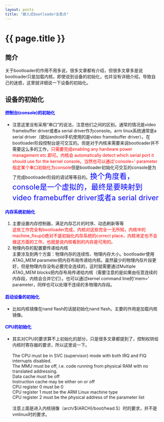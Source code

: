 ```yaml
---
layout: posts
title: "嵌入式bootloader注意点"
---
```


# {{ page.title }}
## 简介
关于bootloader的作用不用多说，很多文章都有介绍，但很多文章多是说bootloader只是加载内核，即使说到设备的初始化，也并没有详细介绍，导致自己的迷惑，这里就详细说一下设备的初始化。
## 设备的初始化
#### <font color="blue">控制台(console)的初始化</font>

* 注意这里没有采用“串口”的说法，注意他们之间的区别。通常的情况是video framebuffer driver或者a serial driver作为console。arm linux系统通常是a serial driver（貌似android手机使用的是video framebuffer driver）。在bootloader阶段控制台是可交互的。但是对于内核来需要来说bootloader并不需要这么多的工作，<font color="red">只需要完成enabling any hardware power management etc.即可。内核会 automatically detect which serial port it should use for the kernel console。当然也可以通过'console=' parameter指定某个串口初始化为console</font>但是bootloader初始化可交互的console是为了完成bootloader阶段的调试等等目的。<font color="blue" size="5">换个角度看，console是一个虚拟的，最终是要映射到video framebuffer driver或者a serial driver</font>

#### <font color="blue">内存系统初始化</font>

1. 主要设置内存控制器，满足内存芯片的时序、动态刷新等等<br><font color="red">这些工作完全有bootloader完成，内核对这些完全一无所知，内核中的machine_fixup()绝对不是初始化内存系统的correct place，内核肯定也不会做这方面的工作。也就是说内核看到的内存是可用的。</font>
2. 物理内存的配置要传递给内核<br>
主要涉及到两个方面：物理内存的连续性、物理内存大小。bootloader使用ATAG_MEM parameter把内存布局传递给内核。虽然最少的物理内存片段更好，但是物理内存没有必要完全连续的，这时就需要通过Multiple ATAG_MEM blocks把内存布局传递给内核（需要注意的是如果由任意连续的内存段，内核会合并它们）。也可以通过kernel command line的'mem=' parameter，同样也可以处理不连续的多物理内存段。

#### <font color="blue">启动设备的初始化</font>

* 比如内核镜像在nand flash的话就初始化nand flash。主要的作用是加载内核镜像。

#### <font color="blue">CPU的初始化</font>

* 其实对CPU的要求算不上初始化的部分，只是很多文章都提到了，控制权转给内核时寄存器的要求，所以这里说一下。<br><br>
The CPU must be in SVC (supervisor) mode with both IRQ and FIQ interrupts disabled.<br>
The MMU must be off, i.e. code running from physical RAM with no translated addressing.<br>
Data cache must be off<br>
Instruction cache may be either on or off<br>
CPU register 0 must be 0<br>
CPU register 1 must be the ARM Linux machine type<br>
CPU register 2 must be the physical address of the parameter list<br><br>
注意上面是进入内核镜像（arch/$(ARCH)/boot/head.S）时的要求，并不是vmlinux时的要求。